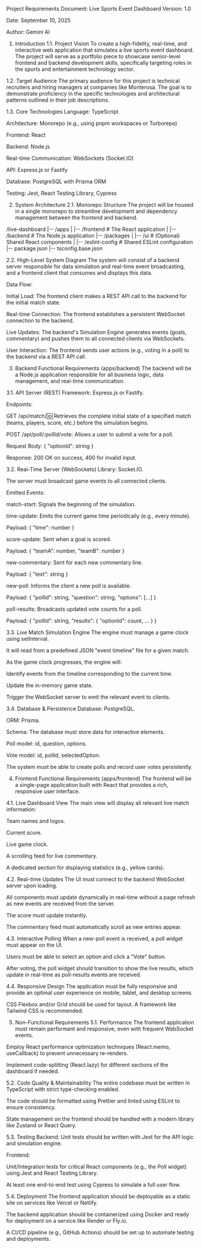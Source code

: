 Project Requirements Document: Live Sports Event Dashboard
Version: 1.0

Date: September 10, 2025

Author: Gemini AI

1. Introduction
   1.1. Project Vision
   To create a high-fidelity, real-time, and interactive web application that simulates a live sports event dashboard. The project will serve as a portfolio piece to showcase senior-level frontend and backend development skills, specifically targeting roles in the sports and entertainment technology sector.

1.2. Target Audience
The primary audience for this project is technical recruiters and hiring managers at companies like Monterosa. The goal is to demonstrate proficiency in the specific technologies and architectural patterns outlined in their job descriptions.

1.3. Core Technologies
Language: TypeScript

Architecture: Monorepo (e.g., using pnpm workspaces or Turborepo)

Frontend: React

Backend: Node.js

Real-time Communication: WebSockets (Socket.IO)

API: Express.js or Fastify

Database: PostgreSQL with Prisma ORM

Testing: Jest, React Testing Library, Cypress

2. System Architecture
   2.1. Monorepo Structure
   The project will be housed in a single monorepo to streamline development and dependency management between the frontend and backend.

/live-dashboard
|-- /apps
| |-- /frontend # The React application
| |-- /backend # The Node.js application
|-- /packages
| |-- /ui # (Optional) Shared React components
| |-- /eslint-config # Shared ESLint configuration
|-- package.json
|-- tsconfig.base.json

2.2. High-Level System Diagram
The system will consist of a backend server responsible for data simulation and real-time event broadcasting, and a frontend client that consumes and displays this data.

Data Flow:

Initial Load: The frontend client makes a REST API call to the backend for the initial match state.

Real-time Connection: The frontend establishes a persistent WebSocket connection to the backend.

Live Updates: The backend's Simulation Engine generates events (goals, commentary) and pushes them to all connected clients via WebSockets.

User Interaction: The frontend sends user actions (e.g., voting in a poll) to the backend via a REST API call.

3. Backend Functional Requirements (apps/backend)
   The backend will be a Node.js application responsible for all business logic, data management, and real-time communication.

3.1. API Server (REST)
Framework: Express.js or Fastify.

Endpoints:

GET /api/match/:id: Retrieves the complete initial state of a specified match (teams, players, score, etc.) before the simulation begins.

POST /api/poll/:pollId/vote: Allows a user to submit a vote for a poll.

Request Body: { "optionId": string }

Response: 200 OK on success, 400 for invalid input.

3.2. Real-Time Server (WebSockets)
Library: Socket.IO.

The server must broadcast game events to all connected clients.

Emitted Events:

match-start: Signals the beginning of the simulation.

time-update: Emits the current game time periodically (e.g., every minute).

Payload: { "time": number }

score-update: Sent when a goal is scored.

Payload: { "teamA": number, "teamB": number }

new-commentary: Sent for each new commentary line.

Payload: { "text": string }

new-poll: Informs the client a new poll is available.

Payload: { "pollId": string, "question": string, "options": [...] }

poll-results: Broadcasts updated vote counts for a poll.

Payload: { "pollId": string, "results": { "optionId": count, ... } }

3.3. Live Match Simulation Engine
The engine must manage a game clock using setInterval.

It will read from a predefined JSON "event timeline" file for a given match.

As the game clock progresses, the engine will:

Identify events from the timeline corresponding to the current time.

Update the in-memory game state.

Trigger the WebSocket server to emit the relevant event to clients.

3.4. Database & Persistence
Database: PostgreSQL.

ORM: Prisma.

Schema: The database must store data for interactive elements.

Poll model: id, question, options.

Vote model: id, pollId, selectedOption.

The system must be able to create polls and record user votes persistently.

4. Frontend Functional Requirements (apps/frontend)
   The frontend will be a single-page application built with React that provides a rich, responsive user interface.

4.1. Live Dashboard View
The main view will display all relevant live match information:

Team names and logos.

Current score.

Live game clock.

A scrolling feed for live commentary.

A dedicated section for displaying statistics (e.g., yellow cards).

4.2. Real-time Updates
The UI must connect to the backend WebSocket server upon loading.

All components must update dynamically in real-time without a page refresh as new events are received from the server.

The score must update instantly.

The commentary feed must automatically scroll as new entries appear.

4.3. Interactive Polling
When a new-poll event is received, a poll widget must appear on the UI.

Users must be able to select an option and click a "Vote" button.

After voting, the poll widget should transition to show the live results, which update in real-time as poll-results events are received.

4.4. Responsive Design
The application must be fully responsive and provide an optimal user experience on mobile, tablet, and desktop screens.

CSS Flexbox and/or Grid should be used for layout. A framework like Tailwind CSS is recommended.

5. Non-Functional Requirements
   5.1. Performance
   The frontend application must remain performant and responsive, even with frequent WebSocket events.

Employ React performance optimization techniques (React.memo, useCallback) to prevent unnecessary re-renders.

Implement code-splitting (React.lazy) for different sections of the dashboard if needed.

5.2. Code Quality & Maintainability
The entire codebase must be written in TypeScript with strict type-checking enabled.

The code should be formatted using Prettier and linted using ESLint to ensure consistency.

State management on the frontend should be handled with a modern library like Zustand or React Query.

5.3. Testing
Backend: Unit tests should be written with Jest for the API logic and simulation engine.

Frontend:

Unit/Integration tests for critical React components (e.g., the Poll widget) using Jest and React Testing Library.

At least one end-to-end test using Cypress to simulate a full user flow.

5.4. Deployment
The frontend application should be deployable as a static site on services like Vercel or Netlify.

The backend application should be containerized using Docker and ready for deployment on a service like Render or Fly.io.

A CI/CD pipeline (e.g., GitHub Actions) should be set up to automate testing and deployments.
